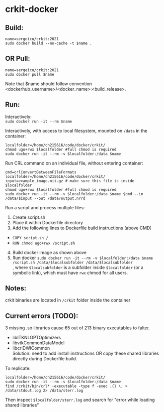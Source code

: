 # crkit-docker  


## Build:   
```
name=sergeicu/crkit:2021
sudo docker build --no-cache -t $name .
```

## OR Pull:   
```
name=sergeicu/crkit:2021
sudo docker pull $name
```

Note that $name should follow convention <dockerhub_username>/<docker_name>:<build_release>. 

## Run:   
Interactively:   
`sudo docker run -it --rm $name`   

Interactively, with access to local filesystem, mounted on `/data` in the container:   
```
localfolder=/home/ch215616/code/docker/crkit/
chmod ugo+rwx $localfolder #full chmod is required  
sudo docker run -it --rm -v $localfolder:/data $name
```

Run CRL command on an individual file, without entering container:   
```
cmd=crlConvertBetweenFileFormats
localfolder=/home/ch215616/code/docker/crkit/
input=example_image.nii.gz # make sure this file is inside $localfolder
chmod ugo+rwx $localfolder #full chmod is required 
sudo docker run -it --rm -v $localfolder:/data $name $cmd --in /data/$input --out /data/output.nrrd
```



Run a script and process multiple files:   
1. Create script.sh    
2. Place it within Dockerfile directory   
3. Add the following lines to Dockerfile build instructions (above CMD)  
- `COPY script.sh /`   
- `RUN chmod ugo+rwx /script.sh`   
4. Build docker image as shown above   
5. Run docker `sudo docker run -it --rm -v $localfolder:/data $name /script.sh /data/$localsubfolder /data/$localsubfolder`   
, where `$localsubfolder` is a subfolder inside `$localfolder` (or a symbolic link), which must have `rwx` chmod for all users.   

## Notes:   
crkit binaries are located in `/crkit` folder inside the container   

## Current errors (TODO):   
3 missing .so libraries cause 65 out of 213 binary executables to falter.    
- libITKNLOPTOptimizers  
- libvtkCommonDataModel  
- libcrlDWICommon  
Solution: need to add install instructions OR copy these shared libraries directly during Dockerfile build.    

To replicate:   
```
localfolder=/home/ch215616/code/docker/crkit/ 
sudo docker run -it --rm -v $localfolder:/data $name
find /crkit/bin/crl* -executable -type f -exec .{} \; > /data/stdout.log 2> /data/sterr.log
```
Then inspect `$localfolder/sterr.log` and search for "error while loading shared libraries"   
